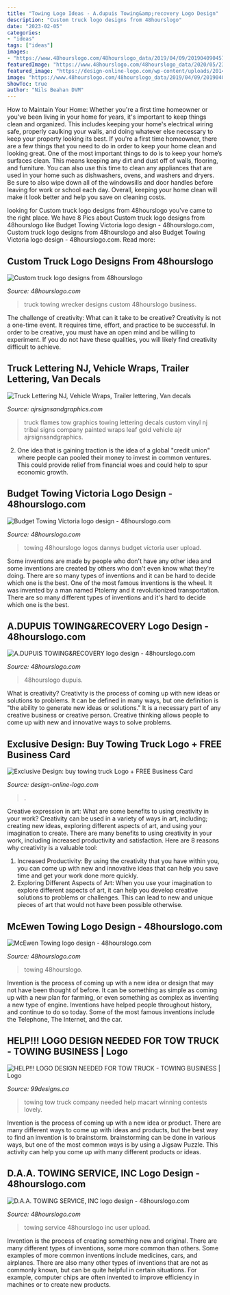 ```yaml
---
title: "Towing Logo Ideas - A.dupuis Towing&amp;recovery Logo Design"
description: "Custom truck logo designs from 48hourslogo"
date: "2023-02-05"
categories:
- "ideas"
tags: ["ideas"]
images:
- "https://www.48hourslogo.com/48hourslogo_data/2019/04/09/2019040904575863889.png"
featuredImage: "https://www.48hourslogo.com/48hourslogo_data/2020/05/23/IMG05611590202827.png"
featured_image: "https://design-online-logo.com/wp-content/uploads/2014/08/2809-tow-truck-logo-free-business-card-design-501x640.jpg"
image: "https://www.48hourslogo.com/48hourslogo_data/2019/04/09/2019040904575863889.png"
ShowToc: true
author: "Nils Beahan DVM"
---
```



How to Maintain Your Home: Whether you're a first time homeowner or you've been living in your home for years, it's important to keep things clean and organized. This includes keeping your home's electrical wiring safe, properly caulking your walls, and doing whatever else necessary to keep your property looking its best.
If you're a first time homeowner, there are a few things that you need to do in order to keep your home clean and looking great. One of the most important things to do is to keep your home’s surfaces clean. This means keeping any dirt and dust off of walls, flooring, and furniture. You can also use this time to clean any appliances that are used in your home such as dishwashers, ovens, and washers and dryers. Be sure to also wipe down all of the windowsills and door handles before leaving for work or school each day. Overall, keeping your home clean will make it look better and help you save on cleaning costs.

	

		
looking for Custom truck logo designs from 48hourslogo you've came to the right place. We have 8 Pics about Custom truck logo designs from 48hourslogo like Budget Towing Victoria logo design - 48hourslogo.com, Custom truck logo designs from 48hourslogo and also Budget Towing Victoria logo design - 48hourslogo.com. Read more:
		
    
## Custom Truck Logo Designs From 48hourslogo

<img loading=lazy src="https://www.48hourslogo.com/48hourslogo_data/2018/04/26/72670_1524751959.png" onerror="this.onerror=null;this.src='https://tse4.mm.bing.net/th?id=OIP.LuTX5syMeLQlNoJlH5XnagAAAA&amp;pid=15.1';" alt="Custom truck logo designs from 48hourslogo">

_Source: 48hourslogo.com_

>truck towing wrecker designs custom 48hourslogo business. 

	

The challenge of creativity: What can it take to be creative?
Creativity is not a one-time event. It requires time, effort, and practice to be successful. In order to be creative, you must have an open mind and be willing to experiment. If you do not have these qualities, you will likely find creativity difficult to achieve.

    
## Truck Lettering NJ, Vehicle Wraps, Trailer Lettering, Van Decals

<img loading=lazy src="http://www.ajrsignsandgraphics.com/wp-content/uploads/2015/05/Bibbs_1-375x250.jpg" onerror="this.onerror=null;this.src='https://tse1.mm.bing.net/th?id=OIP.ZGMl3crxlejC9raoHEG4ygHaE8&amp;pid=15.1';" alt="Truck Lettering NJ, Vehicle Wraps, Trailer lettering, Van decals">

_Source: ajrsignsandgraphics.com_

>truck flames tow graphics towing lettering decals custom vinyl nj tribal signs company painted wraps leaf gold vehicle ajr ajrsignsandgraphics. 

	

2. One idea that is gaining traction is the idea of a global "credit union" where people can pooled their money to invest in common ventures. This could provide relief from financial woes and could help to spur economic growth.

    
## Budget Towing Victoria Logo Design - 48hourslogo.com

<img loading=lazy src="https://www.48hourslogo.com/48hourslogo_data/2019/06/30/6127014939628021561887679.jpg" onerror="this.onerror=null;this.src='https://tse2.mm.bing.net/th?id=OIP.OaZ8kMYWXyN2LDmSBOwY3wAAAA&amp;pid=15.1';" alt="Budget Towing Victoria logo design - 48hourslogo.com">

_Source: 48hourslogo.com_

>towing 48hourslogo logos dannys budget victoria user upload. 

	

Some inventions are made by people who don't have any other idea and some inventions are created by others who don't even know what they're doing. There are so many types of inventions and it can be hard to decide which one is the best. One of the most famous inventions is the wheel. It was invented by a man named Ptolemy and it revolutionized transportation. There are so many different types of inventions and it's hard to decide which one is the best.

    
## A.DUPUIS TOWING&amp;RECOVERY Logo Design - 48hourslogo.com

<img loading=lazy src="https://www.48hourslogo.com/48hourslogo_data/2020/05/23/IMG05611590202827.png" onerror="this.onerror=null;this.src='https://tse4.mm.bing.net/th?id=OIP.xV883SGs6riCIGCpjRbnCwHaEK&amp;pid=15.1';" alt="A.DUPUIS TOWING&amp;RECOVERY logo design - 48hourslogo.com">

_Source: 48hourslogo.com_

>48hourslogo dupuis. 

	

What is creativity?
Creativity is the process of coming up with new ideas or solutions to problems. It can be defined in many ways, but one definition is "the ability to generate new ideas or solutions." It is a necessary part of any creative business or creative person. Creative thinking allows people to come up with new and innovative ways to solve problems.

    
## Exclusive Design: Buy Towing Truck Logo + FREE Business Card

<img loading=lazy src="https://design-online-logo.com/wp-content/uploads/2014/08/2809-tow-truck-logo-free-business-card-design-501x640.jpg" onerror="this.onerror=null;this.src='https://tse4.mm.bing.net/th?id=OIP.EXRjGYnoyFI7z4-1GN0N2gHaJd&amp;pid=15.1';" alt="Exclusive Design: buy towing truck Logo + FREE Business Card">

_Source: design-online-logo.com_

>. 

	

Creative expression in art: What are some benefits to using creativity in your work?
Creativity can be used in a variety of ways in art, including; creating new ideas, exploring different aspects of art, and using your imagination to create. There are many benefits to using creativity in your work, including increased productivity and satisfaction. Here are 8 reasons why creativity is a valuable tool: 
1. Increased Productivity: By using the creativity that you have within you, you can come up with new and innovative ideas that can help you save time and get your work done more quickly.
2. Exploring Different Aspects of Art: When you use your imagination to explore different aspects of art, it can help you develop creative solutions to problems or challenges. This can lead to new and unique pieces of art that would not have been possible otherwise. 

    
## McEwen Towing Logo Design - 48hourslogo.com

<img loading=lazy src="https://www.48hourslogo.com/48hourslogo_data/2019/04/09/2019040904575863889.png" onerror="this.onerror=null;this.src='https://tse2.mm.bing.net/th?id=OIP.mLrMjNpMzQ0kP_zEsW95pwHaEX&amp;pid=15.1';" alt="McEwen Towing logo design - 48hourslogo.com">

_Source: 48hourslogo.com_

>towing 48hourslogo. 

	

Invention is the process of coming up with a new idea or design that may not have been thought of before. It can be something as simple as coming up with a new plan for farming, or even something as complex as inventing a new type of engine. Inventions have helped people throughout history, and continue to do so today. Some of the most famous inventions include the Telephone, The Internet, and the car.

    
## HELP!!! LOGO DESIGN NEEDED FOR TOW TRUCK - TOWING BUSINESS | Logo

<img loading=lazy src="https://images-platform.99static.com/4uyjLpPXh4o8UjyxlO-biI35ogc=/fit-in/900x675/99designs-contests-attachments/0/696/attachment_696776" onerror="this.onerror=null;this.src='https://tse4.mm.bing.net/th?id=OIP.3_Scm-YVBuJ7VYCkv4btcQHaFN&amp;pid=15.1';" alt="HELP!!! LOGO DESIGN NEEDED FOR TOW TRUCK - TOWING BUSINESS | Logo">

_Source: 99designs.ca_

>towing tow truck company needed help macart winning contests lovely. 

	

Invention is the process of coming up with a new idea or product. There are many different ways to come up with ideas and products, but the best way to find an invention is to brainstorm. brainstorming can be done in various ways, but one of the most common ways is by using a Jigsaw Puzzle. This activity can help you come up with many different products or ideas.

    
## D.A.A. TOWING SERVICE, INC Logo Design - 48hourslogo.com

<img loading=lazy src="https://www.48hourslogo.com/48hourslogo_data/2019/12/06/2019120607544969185.jpg" onerror="this.onerror=null;this.src='https://tse1.mm.bing.net/th?id=OIP.iIsep7sOYvrPMv_eH54_iQAAAA&amp;pid=15.1';" alt="D.A.A. TOWING SERVICE, INC logo design - 48hourslogo.com">

_Source: 48hourslogo.com_

>towing service 48hourslogo inc user upload. 

	

Invention is the process of creating something new and original. There are many different types of inventions, some more common than others. Some examples of more common inventions include medicines, cars, and airplanes. There are also many other types of inventions that are not as commonly known, but can be quite helpful in certain situations. For example, computer chips are often invented to improve efficiency in machines or to create new products.

